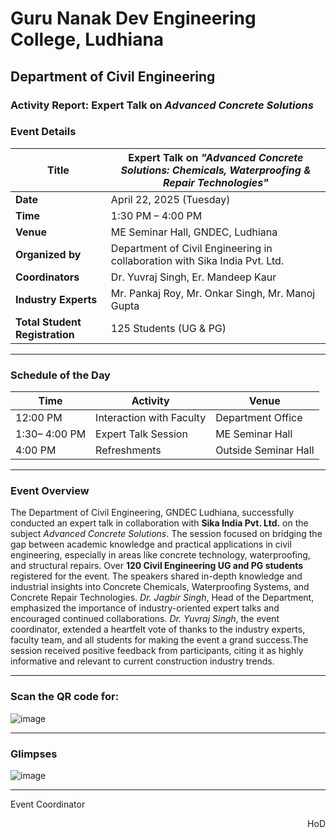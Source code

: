 # Guru Nanak Dev Engineering College, Ludhiana  
## Department of Civil Engineering  

### **Activity Report: Expert Talk on _Advanced Concrete Solutions_**

### **Event Details**

| Title | Expert Talk on _"Advanced Concrete Solutions: Chemicals, Waterproofing & Repair Technologies"_ |
|-------|------------------------------------------------------------------------------------------------|
| **Date** | April 22, 2025 (Tuesday) |
| **Time** | 1:30 PM – 4:00 PM |
| **Venue** | ME Seminar Hall, GNDEC, Ludhiana |
| **Organized by** | Department of Civil Engineering in collaboration with Sika India Pvt. Ltd. |
| **Coordinators** | Dr. Yuvraj Singh, Er. Mandeep Kaur |
| **Industry Experts** | Mr. Pankaj Roy, Mr. Onkar Singh, Mr. Manoj Gupta |
| **Total Student Registration** | 125 Students (UG & PG) |

---

### **Schedule of the Day**

| Time        | Activity                                                 | Venue               |
|-------------|----------------------------------------------------------|---------------------|
| 12:00 PM    | Interaction with Faculty                                 | Department Office   |
| 1:30– 4:00 PM| Expert Talk Session                                      | ME Seminar Hall     |
| 4:00 PM     | Refreshments                                             | Outside Seminar Hall|

---

### **Event Overview**

The Department of Civil Engineering, GNDEC Ludhiana, successfully conducted an expert talk in collaboration with **Sika India Pvt. Ltd.** on the subject _Advanced Concrete Solutions_. The session focused on bridging the gap between academic knowledge and practical applications in civil engineering, especially in areas like concrete technology, waterproofing, and structural repairs.
Over **120 Civil Engineering UG and PG students** registered for the event. The speakers shared in-depth knowledge and industrial insights into Concrete Chemicals, Waterproofing Systems, and Concrete Repair Technologies. *Dr. Jagbir Singh*, Head of the Department, emphasized the importance of industry-oriented expert talks and encouraged continued collaborations. *Dr. Yuvraj Singh*, the event coordinator, extended a heartfelt vote of thanks to the industry experts, faculty team, and all students for making the event a grand success.The session received positive feedback from participants, citing it as highly informative and relevant to current construction industry trends.

---
### Scan the QR code for:

![image](https://github.com/user-attachments/assets/839da64c-5cff-40c4-826b-6710a9cb316f)

---
### Glimpses

![image](https://github.com/user-attachments/assets/06625ddd-6ed4-447f-a7b5-7831cba6f946)

---

<p align="left">Event Coordinator</p>
<p align="right">HoD</p>




